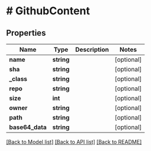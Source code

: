 # # GithubContent

## Properties

Name | Type | Description | Notes
------------ | ------------- | ------------- | -------------
**name** | **string** |  | [optional]
**sha** | **string** |  | [optional]
**_class** | **string** |  | [optional]
**repo** | **string** |  | [optional]
**size** | **int** |  | [optional]
**owner** | **string** |  | [optional]
**path** | **string** |  | [optional]
**base64_data** | **string** |  | [optional]

[[Back to Model list]](../../README.md#models) [[Back to API list]](../../README.md#endpoints) [[Back to README]](../../README.md)
